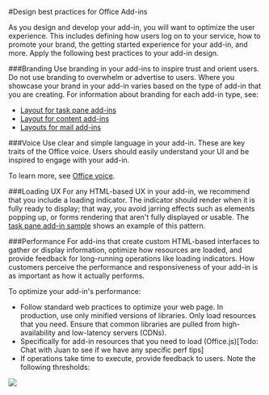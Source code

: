 #Design best practices for Office Add-ins

As you design and develop your add-in, you will want to optimize the user experience. This includes defining how users log on to your service, how to promote your brand, the getting started experience for your add-in, and more. Apply the following best practices to your add-in design.

###Branding
Use branding in your add-ins to inspire trust and orient users. Do not use branding to overwhelm or advertise to users. Where you showcase your brand in your add-in varies based on the type of add-in that you are creating. For information about branding for each add-in type, see:
 
- [Layout for task pane add-ins](TaskpaneAddIn.md)
- [Layout for content add-ins](ContentAddIn.md) 
- [Layouts for mail add-ins](MailAddIn.md)

###Voice
Use clear and simple language in your add-in. These are key traits of the Office voice. Users should easily understand your UI and be inspired to engage with your add-in.  

To learn more, see [Office voice](Voice.md).

###Loading UX
For any HTML-based UX in your add-in, we recommend that you include a loading indicator. The indicator should render when it is fully ready to display; that way, you avoid jarring effects such as elements popping up, or forms rendering that aren't fully displayed or usable. The [task pane add-in sample](http://todoaddsample) shows an example of this pattern. 

###Performance 
For add-ins that create custom HTML-based interfaces to gather or display information, optimize how resources are loaded, and provide feedback for long-running operations like loading indicators. How customers perceive the performance and responsiveness of your add-in is as important as how it actually performs. 

To optimize your add-in's performance:

- Follow standard web practices to optimize your web page. In production, use only minified versions of libraries. Only load resources that you need. Ensure that common libraries are  pulled from high-availability and low-latency servers (CDNs).
- Specifically for add-in resources that you need to load (Office.js)[Todo: Chat with Juan to see if we have any specific perf tips]
- If operations take time to execute, provide feedback to users. Note the following thresholds:  

![](http://i.imgur.com/JrueUMl.png)
